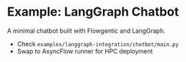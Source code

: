 # Example: LangGraph Chatbot

A minimal chatbot built with Flowgentic and LangGraph.

- Check `examples/langgraph-integration/chatbot/main.py`
- Swap to AsyncFlow runner for HPC deployment
